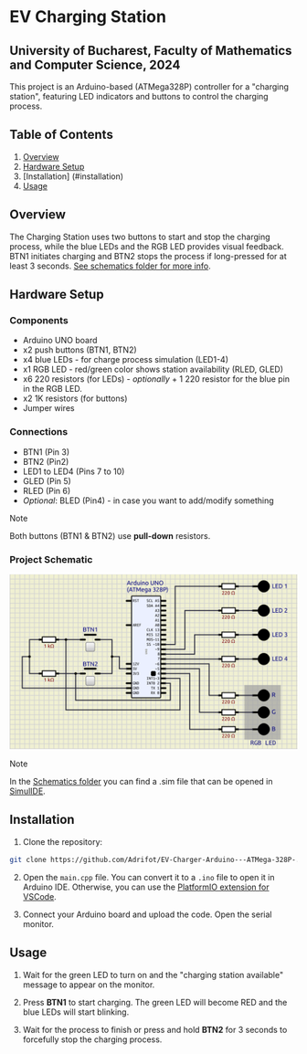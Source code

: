 # EV Charging Station
## University of Bucharest, Faculty of Mathematics and Computer Science, 2024

This project is an Arduino-based (ATMega328P) controller for a "charging station", featuring LED indicators and buttons to control the charging process.

## Table of Contents

1. [Overview](#overview)
2. [Hardware Setup](#hardware-setup)
3. [Installation] (#installation)
4. [Usage](#usage)

## Overview

The Charging Station uses two buttons to start and stop the charging process, while the blue LEDs and the RGB LED provides visual feedback. BTN1 initiates charging and BTN2 stops the process if long-pressed for at least 3 seconds. [See schematics folder for more info](./assets/schematics/).

## Hardware Setup

### Components
- Arduino UNO board
- x2 push buttons (BTN1, BTN2)
- x4 blue LEDs - for charge process simulation (LED1-4)
- x1 RGB LED - red/green color shows station availability (RLED, GLED)
- x6 220 resistors (for LEDs) - _optionally_ + 1 220 resistor for the blue pin in the RGB LED.
- x2 1K resistors (for buttons)
- Jumper wires

### Connections
- BTN1 (Pin 3)
- BTN2 (Pin2)
- LED1 to LED4 (Pins 7 to 10)
- GLED (Pin 5)
- RLED (Pin 6)
- _Optional_: BLED (Pin4) - in case you want to add/modify something

> [!NOTE]
Both buttons (BTN1 & BTN2) use **pull-down** resistors.

### Project Schematic

![Schematic image](./assets/schematics/scehamtic.png "Project Schematic")

> [!NOTE]
In the [Schematics folder](./assets/schematics/) you can find a .sim file that can be opened in [SimulIDE](https://simulide.com/p/).

## Installation
1. Clone the repository:
```bash
git clone https://github.com/Adrifot/EV-Charger-Arduino---ATMega-328P-.git
```

2. Open the `main.cpp` file. You can convert it to a `.ino` file to open it in Arduino IDE. Otherwise, you can use the [PlatformIO extension for VSCode](https://platformio.org/install/ide?install=vscode).

3. Connect your Arduino board and upload the code. Open the serial monitor.

## Usage
1. Wait for the green LED to turn on and the "charging station available" message to appear on the monitor.

2. Press **BTN1** to start charging. The green LED will become RED and the blue LEDs will start blinking. 

3. Wait for the process to finish or press and hold **BTN2** for 3 seconds to forcefully stop the charging process.
